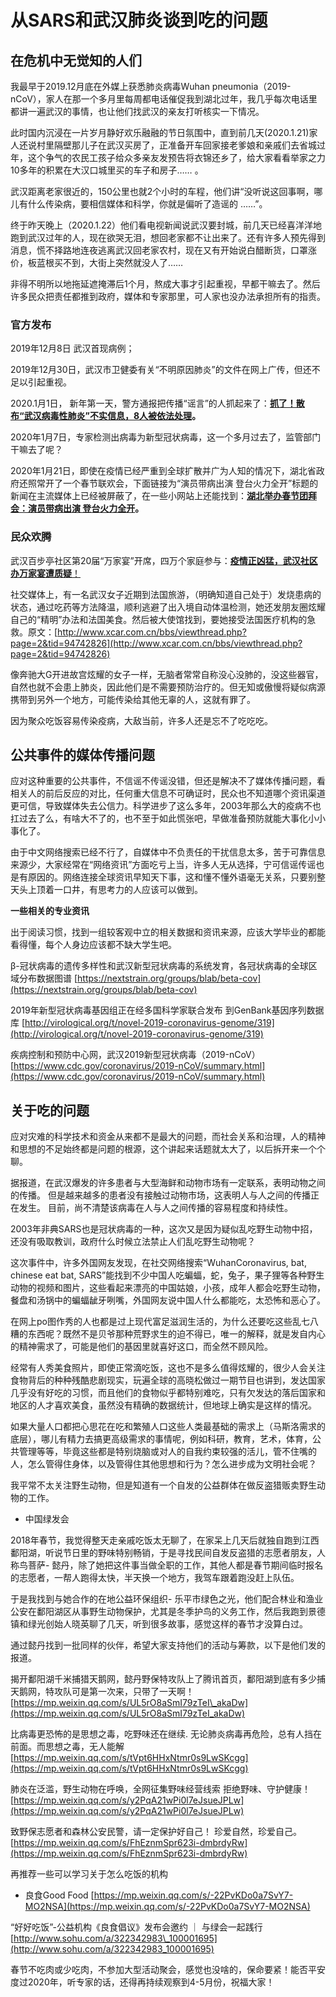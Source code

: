 # 从SARS和武汉肺炎谈到吃的问题

## 在危机中无觉知的人们

我最早于2019.12月底在外媒上获悉肺炎病毒Wuhan pneumonia（2019-nCoV），家人在那一个多月里每周都电话催促我到湖北过年，我几乎每次电话里都讲一遍武汉的事情，也让他们找武汉的亲友打听核实一下情况。

此时国内沉浸在一片岁月静好欢乐融融的节日氛围中，直到前几天\(2020.1.21\)家人还说村里隔壁那儿子在武汉买房了，正准备开车回家接老爹娘和亲戚们去省城过年，这个争气的农民工孩子给众多亲友发预告将衣锦还乡了，给大家看看举家之力10多年的积累在大汉口城里买的车子和房子…… 。

武汉距离老家很近的，150公里也就2个小时的车程，他们讲“没听说这回事啊，哪儿有什么传染病，要相信媒体和科学，你就是偏听了造谣的 ……”。

终于昨天晚上（2020.1.22）他们看电视新闻说武汉要封城，前几天已经喜洋洋地跑到武汉过年的人，现在欲哭无泪，想回老家都不让出来了。还有许多人预先得到消息，慌不择路地连夜逃离武汉回老家农村，现在又有开始说白醋断货，口罩涨价，板蓝根买不到，大街上突然就没人了……

非得不明所以地拖延遮掩滞后1个月，熬成大事才引起重视，早都干嘛去了。然后许多民众把责任都推到政府，媒体和专家那里，可人家也没办法承担所有的指责。

### 官方发布

2019年12月8日 武汉首现病例；

2019年12月30日，武汉市卫健委有关“不明原因肺炎”的文件在网上广传，但还不足以引起重视。

2020.1月1日， 新年第一天，警方通报把传播“谣言”的人抓起来了：[**抓了！散布“武汉病毒性肺炎”不实信息，8人被依法处理**](https://www.thepaper.cn/newsDetail_forward_5410563)**。**

2020年1月7日，专家检测出病毒为新型冠状病毒，这一个多月过去了，监管部门干嘛去了呢？

2020年1月21日，即使在疫情已经严重到全球扩散并广为人知的情况下，湖北省政府还照常开了一个春节联欢会，下面链接为“演员带病出演 登台火力全开”标题的新闻在主流媒体上已经被屏蔽了，在一些小网站上还能找到：[**湖北举办春节团拜会：演员带病出演 登台火力全开**](https://user.guancha.cn/main/content?id=230841)**。**

### 民众欢腾

武汉百步亭社区第20届“万家宴”开席，四万个家庭参与：[**疫情正凶猛，武汉社区办万家宴遭质疑**！](https://news.china.com/socialgd/10000169/20200121/37729274_all.html)

社交媒体上，有一名武汉女子近期到法国旅游，（明确知道自己处于）发烧患病的状态，通过吃药等方法降温，顺利逃避了出入境自动体温检测，她还发朋友圈炫耀自己的“精明”办法和法国美食。然后被大使馆找到，要她接受法国医疗机构的急救。原文：[http://www.xcar.com.cn/bbs/viewthread.php?page=2&tid=94742826](http://www.xcar.com.cn/bbs/viewthread.php?page=2&tid=94742826)

像奔驰大G开进故宫炫耀的女子一样，无脑者常常自称没心没肺的，没这些器官，自然也就不会患上肺炎，因此他们是不需要预防治疗的。但无知或傲慢将疑似病源携带到另外一个地方，可能传染给其他无辜的人，这就有罪了。

因为聚众吃饭容易传染疫病，大敌当前，许多人还是忘不了吃吃吃。

## 公共事件的媒体传播问题

应对这种重要的公共事件，不信谣不传谣没错，但还是解决不了媒体传播问题，看相关人的前后反应的对比，任何重大信息不可确证时，民众也不知道哪个资讯渠道更可信，导致媒体失去公信力。科学进步了这么多年，2003年那么大的疫病不也扛过去了么，有啥大不了的，也不至于如此慌张吧，早做准备预防就能大事化小小事化了。

由于中文网络搜索已经不行了，自媒体中不负责任的干扰信息太多，苦于可靠信息来源少，大家经常在“网络资讯”方面吃亏上当，许多人无从选择，宁可信谣传谣也是有原因的。网络连接全球资讯早知天下事，这和懂不懂外语毫无关系，只要别整天头上顶着一口井，有思考力的人应该可以做到。

**一些相关的专业资讯**

出于阅读习惯，找到一组较客观中立的相关数据和资讯来源，应该大学毕业的都能看得懂，每个人身边应该都不缺大学生吧。

β-冠状病毒的遗传多样性和武汉新型冠状病毒的系统发育，各冠状病毒的全球区域分布数据图谱 [https://nextstrain.org/groups/blab/beta-cov](https://nextstrain.org/groups/blab/beta-cov)

2019年新型冠状病毒基因组正在经多国科学家联合发布 到GenBank基因序列数据库 [http://virological.org/t/novel-2019-coronavirus-genome/319](http://virological.org/t/novel-2019-coronavirus-genome/319)

疾病控制和预防中心网，武汉2019新型冠状病毒（2019-nCoV） [https://www.cdc.gov/coronavirus/2019-nCoV/summary.html](https://www.cdc.gov/coronavirus/2019-nCoV/summary.html)

## 关于吃的问题

应对灾难的科学技术和资金从来都不是最大的问题，而社会关系和治理，人的精神和思想的不足始终都是问题的根源，这个讲起来话题就太大了，以后拆开来一个个聊。

据报道，在武汉爆发的许多患者与大型海鲜和动物市场有一定联系，表明动物之间的传播。 但是越来越多的患者没有接触过动物市场，这表明人与人之间的传播正在发生。 目前，尚不清楚该病毒在人与人之间传播的容易程度和持续性。

2003年非典SARS也是冠状病毒的一种，这次又是因为疑似乱吃野生动物中招，还没有吸取教训，政府什么时候立法禁止人们乱吃野生动物呢？

这次事件中，许多外国网友发现，在社交网络搜索“WuhanCoronavirus, bat, chinese eat bat, SARS”能找到不少中国人吃蝙蝠，蛇，兔子，果子狸等各种野生动物的视频和图片，这些看起来漂亮的中国姑娘，小孩，成年人都会吃野生动物，餐盘和汤锅中的蝙蝠龇牙咧嘴，外国网友说中国人什么都能吃，太恐怖和恶心了。

在网上po图作秀的人也都是过上现代富足滋润生活的，为什么还要吃这些乱七八糟的东西呢？既然不是贝爷那种荒野求生的迫不得已，唯一的解释，就是发自内心的精神需求了，可能是他们的基因里就喜好这口，而全然不顾风险。

经常有人秀美食照片，即使正常滴吃饭，这也不是多么值得炫耀的，很少人会关注食物背后的种种残酷悲剧现实，玩遍全球的高晓松做过一期节目也讲到，发达国家几乎没有好吃的习惯，而且他们的食物似乎都特别难吃，只有欠发达的落后国家和地区的人才喜欢美食，虽然没有精确的数据统计，但地球上确实是这样的情况。

如果大量人口都把心思花在吃和繁殖人口这些人类最基础的需求上（马斯洛需求的底层），哪儿有精力去搞更高级需求的事情呢，例如科研，教育，艺术，体育，公共管理等等，毕竟这些都是特别烧脑或对人的自我约束较强的活儿，管不住嘴的人，怎么管得住身体，以及管得住其他思想和行为？怎么进步成为文明社会呢？

我平常不太关注野生动物，但是知道有一个自发的公益群体在做反盗猎贩卖野生动物的工作。

* 中国绿发会

2018年春节，我觉得整天走亲戚吃饭太无聊了，在家呆上几天后就独自跑到江西鄱阳湖，听说节日里的野味特别畅销，于是寻找民间自发反盗猎的志愿者朋友，人称鸟菩萨- 懿丹，除了她把这件事当做全职的工作，其他人都是春节期间临时报名的志愿者，一帮人跑得太快，半天换一个地方，我驾车跟着跑没赶上队伍。

于是我找到与她合作的在地公益环保组织- 乐平市绿色之光，他们配合林业和渔业公安在鄱阳湖区从事野生动物保护，尤其是冬季护鸟的义务工作，然后我跑到景德镇和绿光创始人晓英聊了几天，听到很多故事，感觉这样的春节才没算白过。

通过懿丹找到一批同样的伙伴，希望大家支持他们的活动与筹款，以下是他们发的报道。

揭开鄱阳湖千米捕猎天鹅网，懿丹野保特攻队上了腾讯首页，鄱阳湖到底有多少捕天鹅网，特攻队可是第一次来，只带了一天啊！[https://mp.weixin.qq.com/s/UL5rO8aSmI79zTeI\_akaDw](https://mp.weixin.qq.com/s/UL5rO8aSmI79zTeI_akaDw)

比病毒更恐怖的是思想之毒，吃野味还在继续. 无论肺炎病毒再危险，总有人挡在前面​。而思想之毒，无人能解[https://mp.weixin.qq.com/s/tVpt6HHxNtmr0s9LwSKcgg](https://mp.weixin.qq.com/s/tVpt6HHxNtmr0s9LwSKcgg)

肺炎在泛滥，野生动物在呼唤，全网征集野味经营线索 拒绝野味、守护健康！[https://mp.weixin.qq.com/s/y2PqA21wPi0l7eJsueJPLw](https://mp.weixin.qq.com/s/y2PqA21wPi0l7eJsueJPLw)

致野保志愿者和森林公安民警，请一定保护好自己！ 珍爱自然，珍爱自己。[https://mp.weixin.qq.com/s/FhEznmSpr623i-dmbrdyRw](https://mp.weixin.qq.com/s/FhEznmSpr623i-dmbrdyRw)

再推荐一些可以学习关于怎么吃饭的机构

* 良食Good Food [https://mp.weixin.qq.com/s/-22PvKDo0a7SvY7-MO2NSA](https://mp.weixin.qq.com/s/-22PvKDo0a7SvY7-MO2NSA)

“好好吃饭”-公益机构《良食倡议》发布会邀约 ｜ 与绿会一起践行 [http://www.sohu.com/a/322342983\_100001695](http://www.sohu.com/a/322342983_100001695)

春节不吃肉或少吃肉，不参加大型活动聚会，感觉也没啥的，保命要紧！能否平安度过2020年，听专家的话，还得再持续观察到4-5月份，祝福大家！

